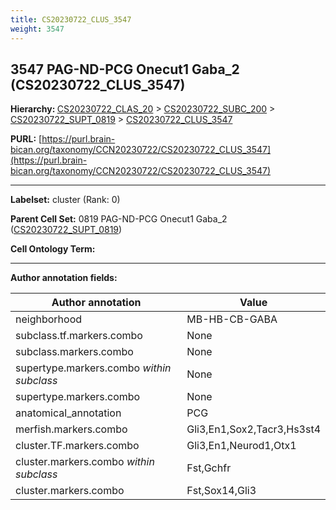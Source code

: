 ```yaml
---
title: CS20230722_CLUS_3547
weight: 3547
---
```

## 3547 PAG-ND-PCG Onecut1 Gaba_2 (CS20230722_CLUS_3547)
<b>Hierarchy: </b>
[CS20230722_CLAS_20](../CS20230722_CLAS_20) >
[CS20230722_SUBC_200](../CS20230722_SUBC_200) >
[CS20230722_SUPT_0819](../CS20230722_SUPT_0819) >
[CS20230722_CLUS_3547](../CS20230722_CLUS_3547)

**PURL:** [https://purl.brain-bican.org/taxonomy/CCN20230722/CS20230722_CLUS_3547](https://purl.brain-bican.org/taxonomy/CCN20230722/CS20230722_CLUS_3547)

---


**Labelset:** cluster (Rank: 0)

**Parent Cell Set:** 0819 PAG-ND-PCG Onecut1 Gaba_2 ([CS20230722_SUPT_0819](../CS20230722_SUPT_0819))



**Cell Ontology Term:** 

[MARKER GENES.]: #


---

[TRANSFERRED ANNOTATIONS.]: #


[AUTHOR ANNOTATION FIELDS.]: #


**Author annotation fields:**

| Author annotation | Value |
|-------------------|-------|
|neighborhood|MB-HB-CB-GABA|
|subclass.tf.markers.combo|None|
|subclass.markers.combo|None|
|supertype.markers.combo _within subclass_|None|
|supertype.markers.combo|None|
|anatomical_annotation|PCG|
|merfish.markers.combo|Gli3,En1,Sox2,Tacr3,Hs3st4|
|cluster.TF.markers.combo|Gli3,En1,Neurod1,Otx1|
|cluster.markers.combo _within subclass_|Fst,Gchfr|
|cluster.markers.combo|Fst,Sox14,Gli3|
